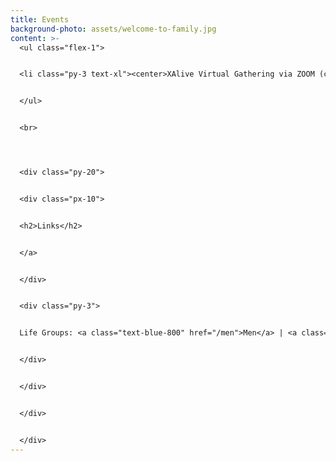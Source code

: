 ```yaml
---
title: Events
background-photo: assets/welcome-to-family.jpg
content: >-
  <ul class="flex-1">


  <li class="py-3 text-xl"><center>XAlive Virtual Gathering via ZOOM (click HERE for link) <br>Wednesdays @ 7:30 PM (click [HERE](https://unc.zoom.us/j/93041439932?pwd=UmFMMWZjSTZ2OC9yWXo5Z0xKRXVEUT09) for the Zoom link)<br> <br>If it asks for a password, send us a message via our [connection form](https://www.xa-unc.com/)! </li>


  </ul>


  <br>




  <div class="py-20">


  <div class="px-10">


  <h2>Links</h2>


  </a>


  </div>


  <div class="py-3">


  Life Groups: <a class="text-blue-800" href="/men">Men</a> | <a class="text-blue-800" href="/women">Women</a>


  </div>


  </div>


  </div>


  </div>
---
```

